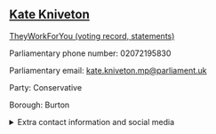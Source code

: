 ## <a href="https://members.parliament.uk/member/4773/contact">Kate Kniveton</a>

<a href="https://www.theyworkforyou.com/mp/25839/kate_kniveton/burton">TheyWorkForYou (voting record, statements)</a> 

Parliamentary phone number: 02072195830 

Parliamentary email: kate.kniveton.mp@parliament.uk 

Party: Conservative 

Borough: Burton 

<details><summary>Extra contact information and social media</summary> 
<li>Website: https://katekniveton.org.uk/</li>
<li>Twitter:</li>
<li>Constituency office phone number: 01283384026</li>
<li>Constituency office email:</li>
<li>Facebook: https://www.facebook.com/VoteKate</li>
<li>Instagram: https://www.instagram.com/katekniveton/</li>
<li>Youtube:</li>
<li>Linkedin:</li>
<li>Government department phone number:</li>
<li>Government department email:</li>
<li>Threads:</li>
<li>Party office phone number:</li>
<li>Party office email:</li>
<li>Tiktok:</li>
</details>